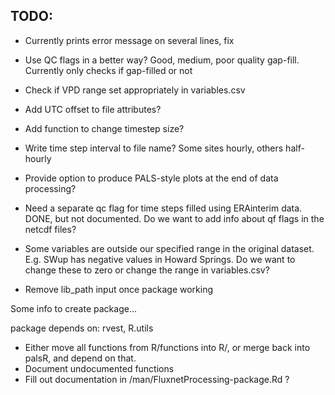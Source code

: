 TODO:
----

- Currently prints error message on several lines, fix

- Use QC flags in a better way? Good, medium, poor quality gap-fill. Currently only checks if gap-filled or not

- Check if VPD range set appropriately in variables.csv

- Add UTC offset to file attributes?

- Add function to change timestep size?

- Write time step interval to file name? Some sites hourly, others half-hourly

- Provide option to produce PALS-style plots at the end of data processing?

- Need a separate qc flag for time steps filled using ERAinterim data. DONE, but not documented. Do we want to add info about qf flags in the netcdf files?

- Some variables are outside our specified range in the original dataset. E.g. SWup has negative values in Howard Springs. Do we want to  change these to zero or change the range in variables.csv?

- Remove lib_path input once package working



Some info to create package...

package depends on: rvest, R.utils

- Either move all functions from R/functions into R/, or merge back into palsR, and depend on that.
- Document undocumented functions
- Fill out documentation in /man/FluxnetProcessing-package.Rd ?

